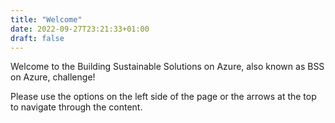 ```yaml
---
title: "Welcome"
date: 2022-09-27T23:21:33+01:00
draft: false
---
```

Welcome to the Building Sustainable Solutions on Azure, also known as BSS on Azure, challenge! 

Please use the options on the left side of the page or the arrows at the top to navigate through the content.
